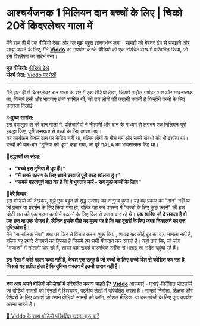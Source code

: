 # आश्चर्यजनक 1 मिलियन दान बच्चों के लिए | चिको 20वें किदरलेचर गाला में

मैंने हाल ही में एक वीडियो देखा और यह मुझे बहुत ज्ञानवर्धक लगा। सामग्री को बेहतर ढंग से समझने और साझा करने के लिए, मैंने **[Viddo](https://viddo.pro/)** का उपयोग करके वीडियो को एक संरचित लेख में परिवर्तित किया, जो इस विश्लेषण का संदर्भ बना।

**मूल वीडियो:** [वीडियो देखें](https://www.youtube.com/watch?v=JATOxJm2DiA)  
**संदर्भ लेख:** [Viddo पर देखें](https://viddo.pro/zh/video-result/dfba40b5-3ade-4455-97d4-9ca85f32e0e5)

---

मैंने हाल ही में किदरलेचर दान गाला के बारे में एक वीडियो देखा, जिसमें माहौल गर्माहट भरा और भावनात्मक था, जिसमें हंसी और भावनाएं दोनों शामिल थीं, जो उन लोगों की कहानी बताती हैं जिन्होंने बच्चों के लिए उदारता दिखाई।

**✨मुख्य सारांश:**  
इस दयालुता से भरे दान गाला में, प्रतिभागियों ने नीलामी और दान के माध्यम से लगभग एक मिलियन यूरो इकट्ठा किए, पूरी तन्मयता से बच्चों के लिए आशा लाएं।  
यह कार्यक्रम केवल दान पर केंद्रित नहीं था, बल्कि लोगों के बीच गर्म और सच्चे संबंधों को भी दर्शाता था।  
बच्चों को बार-बार "दुनिया की धूप" कहा गया, जो पूरे गALA का भावनात्मक केंद्र था।  

**💬उद्धरणों का संग्रह:**  
- **“बच्चे इस दुनिया में धूप हैं।”**  
- **“मैं अच्छे कारण के लिए अपने दरवाजे पूरी तरह खोलता हूं।”**  
- **“सबसे महत्वपूर्ण बात यह है कि वे भुगतान करें - सब कुछ बच्चों के लिए!”**

**🧠मेरे विचार:**  
इस वीडियो को देखकर, मुझे एक बहुत ही शुद्ध उत्साह का अनुभव हुआ। यह वह प्रकार का "दान" नहीं था जो प्रचार या प्रदर्शन के लिए किया गया हो, बल्कि यह सब वास्तव में "बच्चों के लिए कुछ करने" की इस छोटी बात को एक महान कार्य में बदलने के लिए दिल से प्रयास कर रहे थे। **एक व्यक्ति जो दे सकता है वो एक छत या एक भोजन है, लेकिन इसके पीछे का मूल्य यह है कि यह दूसरों के लिए जगह निकालने का एक दृष्टिकोण है।**  
मैंने "सामाजिक सेवा" शब्द पर फिर से विचार करना शुरू किया, शायद यह कोई दूर का बड़ा मामला नहीं है, बल्कि यह हमारे रोजमर्रा का हिस्सा है जिसमें हम सभी योगदान कर सकते हैं। यहां तक कि, जो लोग "मजाक" में नीलामी कर रहे हैं, शायद वही सबसे वास्तविक तरीके से भलाई का संदेश पहुंचा रहे हैं।  

**इस गैला में कोई महान कथा नहीं है, केवल एक समूह है जो बच्चों के लिए सच्चे दिल से कोशिश कर रहा है, जिससे यह प्रतीत होता है कि दुनिया वास्तव में इतनी खराब नहीं है।**

---

**क्या आप अपने वीडियो को लेखों में परिवर्तित करना चाहते हैं?** **[Viddo](https://viddo.pro/)** आजमाएं - एआई-निर्देशित प्लेटफ़ॉर्म जो वीडियो सामग्री को मिनटों में दिलचस्प, पठनीय लेखों में परिवर्तित करता है। सामग्री निर्माता, शिक्षक और पेशेवरों के लिए आदर्श जो अपने वीडियो सामग्री को ब्लॉग, सोशल मीडिया, या दस्तावेजों के लिए पुनः उपयोग करना चाहते हैं।

[🚀 Viddo के साथ वीडियो परिवर्तित करना शुरू करें](https://viddo.pro/)